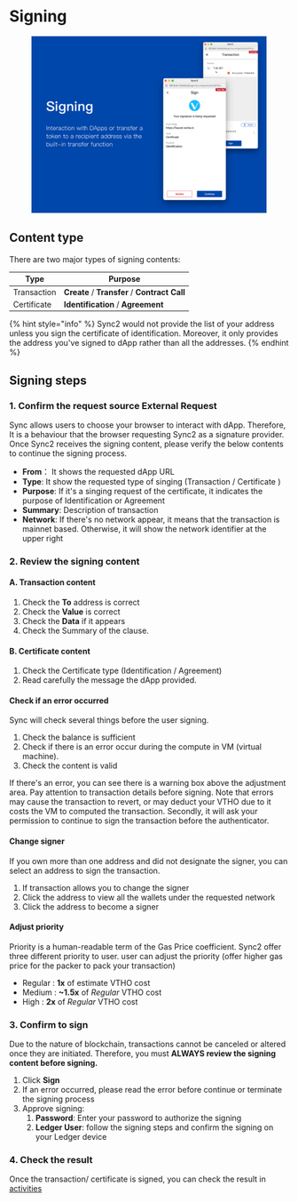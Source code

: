 # Signing

<figure><img src="../../../../.gitbook/assets/signing.d77cdae1.png" alt=""><figcaption></figcaption></figure>

## Content type <a href="#content-type" id="content-type"></a>

There are two major types of signing contents:

| Type        | Purpose                                       |
| ----------- | --------------------------------------------- |
| Transaction | **Create** / **Transfer** / **Contract Call** |
| Certificate | **Identification** / **Agreement**            |

{% hint style="info" %}
Sync2 would not provide the list of your address unless you sign the certificate of identification. Moreover, it only provides the address you've signed to dApp rather than all the addresses.
{% endhint %}

## Signing steps <a href="#signing-steps" id="signing-steps"></a>

### 1. Confirm the request source External Request <a href="#id-1-confirm-the-request-source" id="id-1-confirm-the-request-source"></a>

Sync allows users to choose your browser to interact with dApp. Therefore, It is a behaviour that the browser requesting Sync2 as a signature provider. Once Sync2 receives the signing content, please verify the below contents to continue the signing process.

* **From**： It shows the requested dApp URL
* **Type**: It show the requested type of singing (Transaction / Certificate )
* **Purpose**: If it's a singing request of the certificate, it indicates the purpose of Identification or Agreement
* **Summary**: Description of transaction
* **Network**: If there's no network appear, it means that the transaction is mainnet based. Otherwise, it will show the network identifier at the upper right

### 2. Review the signing content <a href="#id-2-review-the-signing-content" id="id-2-review-the-signing-content"></a>

#### **A. Transaction content**

1. Check the **To** address is correct
2. Check the **Value** is correct
3. Check the **Data** if it appears
4. Check the Summary of the clause.

#### **B. Certificate content**

1. Check the Certificate type (Identification / Agreement)
2. Read carefully the message the dApp provided.

#### **Check if an error occurred**

Sync will check several things before the user signing.

1. Check the balance is sufficient
2. Check if there is an error occur during the compute in VM (virtual machine).
3. Check the content is valid

If there's an error, you can see there is a warning box above the adjustment area. Pay attention to transaction details before signing. Note that errors may cause the transaction to revert, or may deduct your VTHO due to it costs the VM to computed the transaction. Secondly, it will ask your permission to continue to sign the transaction before the authenticator.

#### **Change signer**

If you own more than one address and did not designate the signer, you can select an address to sign the transaction.

1. If transaction allows you to change the signer
2. Click the address to view all the wallets under the requested network
3. Click the address to become a signer

#### **Adjust priority**

Priority is a human-readable term of the Gas Price coefficient. Sync2 offer three different priority to user. user can adjust the priority (offer higher gas price for the packer to pack your transaction)

* Regular : **1x** of estimate VTHO cost
* Medium : **\~1.5x** of _Regular_ VTHO cost
* High : **2x** of _Regular_ VTHO cost

### 3. Confirm to sign <a href="#id-3-confirm-to-sign" id="id-3-confirm-to-sign"></a>

Due to the nature of blockchain, transactions cannot be canceled or altered once they are initiated. Therefore, you must **ALWAYS review the signing content before signing.**

1. Click **Sign**
2. If an error occurred, please read the error before continue or terminate the signing process
3. Approve signing:
   1. **Password**: Enter your password to authorize the signing
   2. **Ledger User**: follow the signing steps and confirm the signing on your Ledger device

### 4. Check the result <a href="#id-4-check-the-result" id="id-4-check-the-result"></a>

Once the transaction/ certificate is signed, you can check the result in [activities](activities.md)
